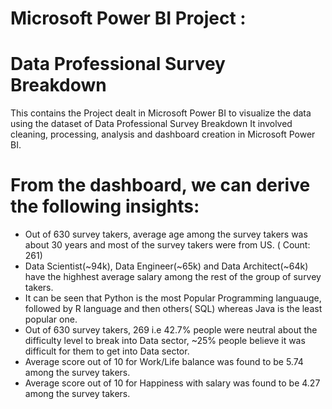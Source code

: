 # Microsoft Power BI Project :
# Data Professional Survey Breakdown

This contains the Project dealt in Microsoft Power BI to visualize the data using the dataset of Data Professional Survey Breakdown
It involved cleaning, processing, analysis and dashboard creation in Microsoft Power BI.

# From the dashboard, we can derive the following insights:
- Out of 630 survey takers, average age among the survey takers was about 30 years and most of the survey takers were from US. ( Count: 261)
- Data Scientist(~94k), Data Engineer(~65k) and Data Architect(~64k) have the highhest average salary among the rest of the group of survey takers.
- It can be seen that Python is the most Popular Programming languauge, followed by R language and then others( SQL) whereas Java is the least popular one.
- Out of 630 survey takers, 269 i.e 42.7% people were neutral about the difficulty level to break into Data sector, ~25% people believe it was difficult for them to get into Data sector.
- Average score out of 10 for Work/Life balance was found to be 5.74 among the survey takers.
- Average score out of 10 for Happiness with salary was found to be 4.27 among the survey takers.
